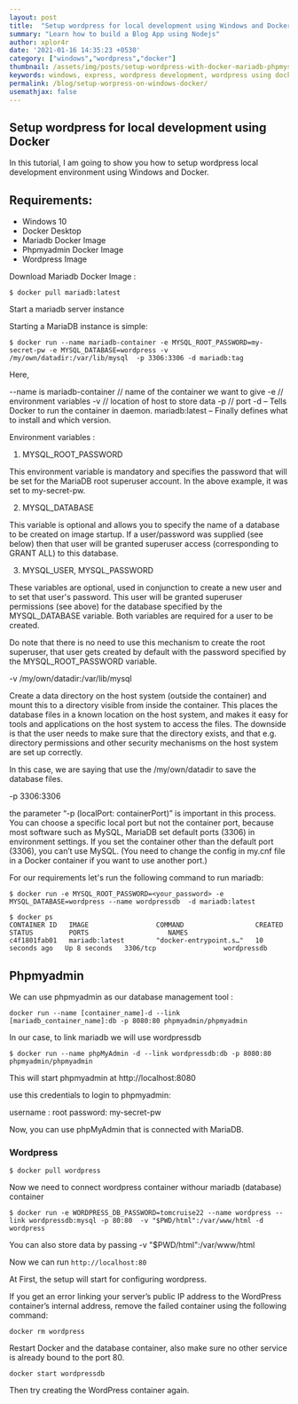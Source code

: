 ```yaml
---
layout: post
title:  "Setup wordpress for local development using Windows and Docker"
summary: "Learn how to build a Blog App using Nodejs"
author: xplor4r
date: '2021-01-16 14:35:23 +0530'
category: ["windows","wordpress","docker"]
thumbnail: /assets/img/posts/setup-wordpress-with-docker-mariadb-phpmysql-windows-10.png
keywords: windows, express, wordpress development, wordpress using docker
permalink: /blog/setup-worpress-on-windows-docker/
usemathjax: false
---
```


## Setup wordpress for local development using Docker

In this tutorial, I am going to show you how to setup wordpress local development environment using Windows and Docker.

## Requirements:

- Windows 10
- Docker Desktop
- Mariadb Docker Image
- Phpmyadmin Docker Image
- Wordpress Image


Download Mariadb Docker Image :

`$ docker pull mariadb:latest`

Start a mariadb server instance

Starting a MariaDB instance is simple:

`$ docker run --name mariadb-container -e MYSQL_ROOT_PASSWORD=my-secret-pw -e MYSQL_DATABASE=wordpress -v /my/own/datadir:/var/lib/mysql  -p 3306:3306 -d mariadb:tag`

Here,

--name is mariadb-container // name of the container we want to give
-e // environment variables
-v // location of host to store data
-p // port
-d – Tells Docker to run the container in daemon.
mariadb:latest – Finally defines what to install and which version.

Environment variables :

1. MYSQL_ROOT_PASSWORD

This environment variable is mandatory and specifies the password that will be set for the MariaDB root superuser account. In the above example, it was set to my-secret-pw.

2. MYSQL_DATABASE

This variable is optional and allows you to specify the name of a database to be created on image startup. If a user/password was supplied (see below) then that user will be granted superuser access (corresponding to GRANT ALL) to this database.

3. MYSQL_USER, MYSQL_PASSWORD

These variables are optional, used in conjunction to create a new user and to set that user's password. This user will be granted superuser permissions (see above) for the database specified by the MYSQL_DATABASE variable. Both variables are required for a user to be created.

Do note that there is no need to use this mechanism to create the root superuser, that user gets created by default with the password specified by the MYSQL_ROOT_PASSWORD variable.


-v /my/own/datadir:/var/lib/mysql

Create a data directory on the host system (outside the container) and mount this to a directory visible from inside the container. This places the database files in a known location on the host system, and makes it easy for tools and applications on the host system to access the files. The downside is that the user needs to make sure that the directory exists, and that e.g. directory permissions and other security mechanisms on the host system are set up correctly.

In this case, we are saying that use the /my/own/datadir to save the database files.


-p 3306:3306

the parameter “-p (localPort: containerPort)” is important in this process. You can choose a specific local port but not the container port, because most software such as MySQL, MariaDB set default ports (3306) in environment settings. If you set the container other than the default port (3306), you can’t use MySQL. (You need to change the config in my.cnf file in a Docker container if you want to use another port.)


For our requirements let's run the following command to run mariadb:

`$ docker run -e MYSQL_ROOT_PASSWORD=<your_password> -e MYSQL_DATABASE=wordpress --name wordpressdb  -d mariadb:latest`


```
$ docker ps
CONTAINER ID   IMAGE                 COMMAND                  CREATED          STATUS         PORTS                    NAMES
c4f1801fab01   mariadb:latest        "docker-entrypoint.s…"   10 seconds ago   Up 8 seconds   3306/tcp                 wordpressdb
```


## Phpmyadmin

We can use phpmyadmin as our database management tool :

`docker run --name [container_name]-d --link [mariadb_container_name]:db -p 8080:80 phpmyadmin/phpmyadmin`

In our case, to link mariadb we will use wordpressdb

`$ docker run --name phpMyAdmin -d --link wordpressdb:db -p 8080:80 phpmyadmin/phpmyadmin`


This will start phpmyadmin at http://localhost:8080

use this credentials to login to phpmyadmin:

username : root
password: my-secret-pw

Now, you can use phpMyAdmin that is connected with MariaDB.

### Wordpress

`$ docker pull wordpress `


Now we need to connect wordpress container withour mariadb (database) container


`$ docker run -e WORDPRESS_DB_PASSWORD=tomcruise22 --name wordpress --link wordpressdb:mysql -p 80:80  -v "$PWD/html":/var/www/html -d wordpress`

You can also store data by passing -v "$PWD/html":/var/www/html

Now we can run `http://localhost:80`

At First, the setup will start for configuring wordpress.

If you get an error linking your server’s public IP address to the WordPress container’s internal address, remove the failed container using the following command:

`docker rm wordpress`

Restart Docker and the database container, also make sure no other service is already bound to the port 80.

`docker start wordpressdb`

Then try creating the WordPress container again.
